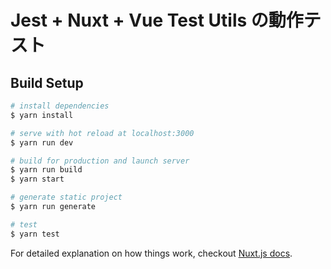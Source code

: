 # Jest + Nuxt + Vue Test Utils の動作テスト

## Build Setup

``` bash
# install dependencies
$ yarn install

# serve with hot reload at localhost:3000
$ yarn run dev

# build for production and launch server
$ yarn run build
$ yarn start

# generate static project
$ yarn run generate

# test
$ yarn test
```

For detailed explanation on how things work, checkout [Nuxt.js docs](https://nuxtjs.org).
